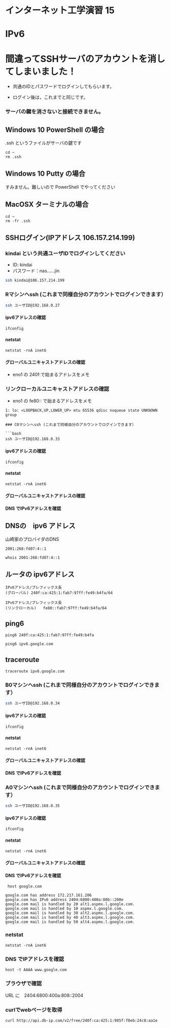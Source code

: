 # インターネット工学演習 15
# IPv6

# 間違ってSSHサーバのアカウントを消してしまいました！

* 共通のIDとパスワードでログインしてもらいます。

* ログイン後は，これまでと同じです。

### サーバの鍵を消さないと接続できません。


## Windows 10  PowerShell の場合

.ssh というファイルがサーバの鍵です

```
cd ~
rm .ssh
```
 
## Windows 10 Putty の場合

すみません。難しいので PowerShell でやってください

## MacOSX ターミナルの場合

```
cd ~
rm -fr .ssh
```

## SSHログイン(IPアドレス 106.157.214.199)

### kindai という共通ユーザIDでログインしてください

* ID: kindai
* パスワード：nas......jin

```bash
ssh kindai@106.157.214.199
```

### Rマシンへssh (これまで同様自分のアカウントでログインできます）

```bash
ssh ユーザID@192.168.0.27
```

#### ipv6アドレスの確認

```
ifconfig

```

#### netstat
 
 ```
 netstat -rnA inet6
 ```

#### グローバルユニキャストアドレスの確認

* eno1 の 240f:で始まるアドレスをメモ


### リンクローカルユニキャストアドレスの確認

* eno1 の fe80:: で始まるアドレスをメモ
```
1: lo: <LOOPBACK,UP,LOWER_UP> mtu 65536 qdisc noqueue state UNKNOWN group 

### C0マシンへssh (これまで同様自分のアカウントでログインできます）

```bash
ssh ユーザID@192.168.0.33
```


#### ipv6アドレスの確認

```
ifconfig
```


#### netstat
 
 ```
 netstat -rnA inet6
 ```

#### グローバルユニキャストアドレスの確認

#### DNS でIPv6アドレスを確認

## DNSの　ipv6 アドレス

山崎家のプロバイダのDNS

```
2001:268:fd07:4::1
```

```
whois 2001:268:fd07:4::1
```

## ルータの ipv6アドレス

```
IPv6アドレス/プレフィックス長
(グローバル)	240f:ca:425:1:fab7:97ff:fe49:b4fa/64

IPv6アドレス/プレフィックス長
(リンクローカル)	fe80::fab7:97ff:fe49:b4fa/64
```

## ping6

```
ping6 240f:ca:425:1:fab7:97ff:fe49:b4fa
```

```
ping6 ipv6.google.com
```

## traceroute

```
traceroute ipv6.google.com
```

### B0マシンへssh (これまで同様自分のアカウントでログインできます）

```bash
ssh ユーザID@192.168.0.34
```


#### ipv6アドレスの確認

```
ifconfig
```


#### netstat
 
 ```
 netstat -rnA inet6
 ```
 
#### グローバルユニキャストアドレスの確認

#### DNS でIPv6アドレスを確認



### A0マシンへssh (これまで同様自分のアカウントでログインできます）

```bash
ssh ユーザID@192.168.0.35
```


#### ipv6アドレスの確認

```
ifconfig

```

#### netstat
 
 ```
 netstat -rnA inet6
 ```

#### グローバルユニキャストアドレスの確認

#### DNS でIPv6アドレスを確認

```
 host google.com

google.com has address 172.217.161.206
google.com has IPv6 address 2404:6800:400a:80b::200e
google.com mail is handled by 20 alt1.aspmx.l.google.com.
google.com mail is handled by 10 aspmx.l.google.com.
google.com mail is handled by 30 alt2.aspmx.l.google.com.
google.com mail is handled by 40 alt3.aspmx.l.google.com.
google.com mail is handled by 50 alt4.aspmx.l.google.com.
```
 

### netstat
 
 ```
 netstat -rnA inet6
 ```
 
### DNS でIPアドレスを確認

```
host -t AAAA www.google.com
```

### ブラウザで確認

URL に　2404:6800:400a:808::2004　

### curlでwebページを取得

```
curl http://api.db-ip.com/v2/free/240f:ca:425:1:985f:f0eb:24c8:aa1e
``` 
 